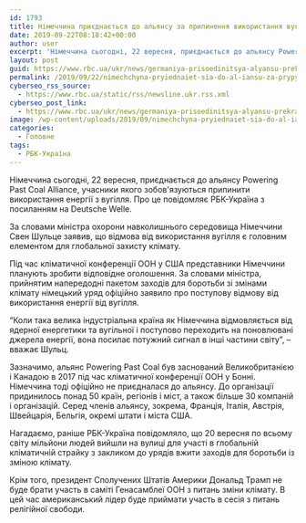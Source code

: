 ```yaml
---
id: 1793
title: Німеччина приєднається до альянсу за припинення використання вугілля
date: 2019-09-22T08:18:42+00:00
author: user
excerpt: 'Німеччина сьогодні, 22 вересня, приєднається до альянсу Powering Past Coal Alliance, учасники якого зобов&#039;язуються припинити використання енергії з вугілля. Про це...'
layout: post
guid: https://www.rbc.ua/ukr/news/germaniya-prisoedinitsya-alyansu-prekrashchenie-1569139393.html
permalink: /2019/09/22/nimechchyna-pryiednaiet-sia-do-al-iansu-za-prypynennia-vykorystannia-vuhillia/
cyberseo_rss_source:
  - https://www.rbc.ua/static/rss/newsline.ukr.rss.xml
cyberseo_post_link:
  - https://www.rbc.ua/ukr/news/germaniya-prisoedinitsya-alyansu-prekrashchenie-1569139393.html
image: /wp-content/uploads/2019/09/nimechchyna-pryiednaiet-sia-do-al-iansu-za-prypynennia-vykorystannia-vuhillia.jpg
categories:
  - Головне
tags:
  - РБК-Україна
---
```

Німеччина сьогодні, 22 вересня, приєднається до альянсу Powering Past Coal Alliance, учасники якого зобов'язуються припинити використання енергії з вугілля. Про це повідомляє РБК-Україна з посиланням на Deutsche Welle.

За словами міністра охорони навколишнього середовища Німеччини Свен Шульце заявив, що відмова від використання вугілля є головним елементом для глобальної захисту клімату.

Під час кліматичної конференції ООН у США представники Німеччини планують зробити відповідне оголошення. За словами міністра, прийнятим напередодні пакетом заходів для боротьби зі змінами клімату німецький уряд офіційно заявило про поступову відмову від використання енергії від вугілля.

&#8220;Коли така велика індустріальна країна як Німеччина відмовляється від ядерної енергетики та вугільної і поступово переходить на поновлювані джерела енергії, вона посилає потужний сигнал в інші частини світу&#8221;, &#8211; вважає Шульц.

Зазначимо, альянс Powering Past Coal був заснований Великобританією і Канадою в 2017 під час кліматичної конференції ООН у Бонні. Німеччина тоді офіційно не приєдналася до альянсу. До організації придинилось понад 50 країн, регіонів і міст, а також більше 30 компаній і організацій. Серед членів альянсу, зокрема, Франція, Італія, Австрія, Швейцарія, Бельгія, окремі штати і міста США.

Нагадаємо, раніше РБК-Україна повідомляло, що 20 вересня по всьому світу мільйони людей вийшли на вулиці для участі в глобальній кліматичній страйку з закликом до урядів вжити заходів для боротьби із зміною клімату.

Крім того, президент Сполучених Штатів Америки Дональд Трамп не буде брати участь в саміті Генасамблеї ООН з питань зміни клімату. В цей час американський лідер буде приймати участь в сесія з питань релігійної свободи.